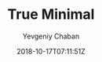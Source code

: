 ---
title: "True Minimal"
github: https://github.com/cyevgeniy/jekyll-true-minimal
demo: https://cyevgeniy.github.io/jekyll-true-minimal/
author: Yevgeniy Chaban
draft: true
ssg:
  - Jekyll
cms:
  - No Cms
date: 2018-10-17T07:11:51Z
github_branch: master
---